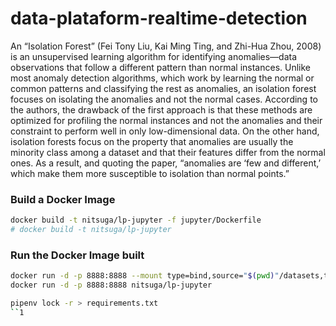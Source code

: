 # data-plataform-realtime-detection

An “Isolation Forest” (Fei Tony Liu, Kai Ming Ting, and Zhi-Hua Zhou, 2008) is an unsupervised learning algorithm for identifying anomalies—data observations that follow a different pattern than normal instances. Unlike most anomaly detection algorithms, which work by learning the normal or common patterns and classifying the rest as anomalies, an isolation forest focuses on isolating the anomalies and not the normal cases. According to the authors, the drawback of the first approach is that these methods are optimized for profiling the normal instances and not the anomalies and their constraint to perform well in only low-dimensional data. On the other hand, isolation forests focus on the property that anomalies are usually the minority class among a dataset and that their features differ from the normal ones. As a result, and quoting the paper, “anomalies are ‘few and different,’ which make them more susceptible to isolation than normal points.”


### Build a Docker Image
```sh
docker build -t nitsuga/lp-jupyter -f jupyter/Dockerfile 
# docker build -t nitsuga/lp-jupyter
```
### Run the Docker Image built

```sh
docker run -d -p 8888:8888 --mount type=bind,source="$(pwd)"/datasets,target=/src nitsuga/lp-jupyter 
docker run -d -p 8888:8888 nitsuga/lp-jupyter
```


```sh
pipenv lock -r > requirements.txt
``1